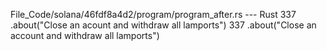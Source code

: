 File_Code/solana/46fdf8a4d2/program/program_after.rs --- Rust
337                         .about("Close an acount and withdraw all lamports")                                                                              337                         .about("Close an account and withdraw all lamports")

